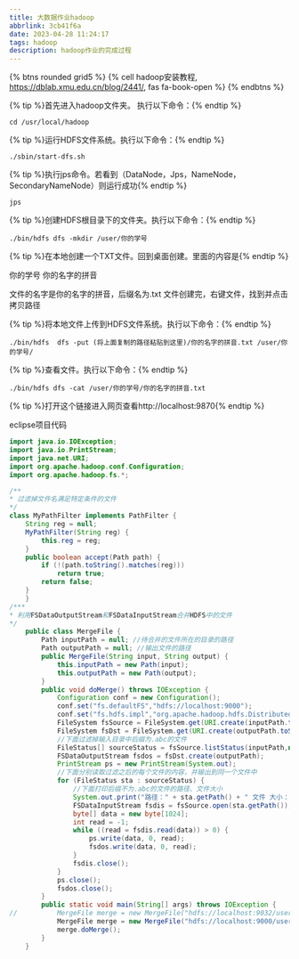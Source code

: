 ```yaml
---
title: 大数据作业hadoop
abbrlink: 3cb41f6a
date: 2023-04-28 11:24:17
tags: hadoop
description: hadoop作业的完成过程
---
```


{% btns rounded grid5 %}
{% cell hadoop安装教程, https://dblab.xmu.edu.cn/blog/2441/, fas fa-book-open %}
{% endbtns %}

{% tip %}首先进入hadoop文件夹。 执行以下命令：{% endtip %}

``` Shell
cd /usr/local/hadoop
```

{% tip %}运行HDFS文件系统。执行以下命令：{% endtip %}

``` Shell
./sbin/start-dfs.sh
```

{% tip %}执行jps命令。若看到（DataNode，Jps，NameNode，SecondaryNameNode）则运行成功{% endtip %}

``` Shell
jps
```

{% tip %}创建HDFS根目录下的文件夹。执行以下命令：{% endtip %}

``` Shell
./bin/hdfs dfs -mkdir /user/你的学号
```

{% tip %}在本地创建一个TXT文件。回到桌面创建。里面的内容是{% endtip %}

你的学号
你的名字的拼音

文件的名字是你的名字的拼音，后缀名为.txt
文件创建完，右键文件，找到并点击拷贝路径

{% tip %}将本地文件上传到HDFS文件系统。执行以下命令：{% endtip %}

``` Shell
./bin/hdfs  dfs -put (将上面复制的路径粘贴到这里)/你的名字的拼音.txt /user/你的学号/ 
```

{% tip %}查看文件。执行以下命令：{% endtip %}

``` Shell
./bin/hdfs dfs -cat /user/你的学号/你的名字的拼音.txt
```

{% tip %}打开这个链接进入网页查看http://localhost:9870{% endtip %}

eclipse项目代码

``` Java
import java.io.IOException;
import java.io.PrintStream;
import java.net.URI;
import org.apache.hadoop.conf.Configuration;
import org.apache.hadoop.fs.*;

/**
* 过滤掉⽂件名满⾜特定条件的⽂件
*/
class MyPathFilter implements PathFilter {
	String reg = null;
	MyPathFilter(String reg) {
		this.reg = reg;
	}
	public boolean accept(Path path) {
		if (!(path.toString().matches(reg)))
			return true;
		return false;
	}
	}
/***
* 利⽤FSDataOutputStream和FSDataInputStream合并HDFS中的⽂件
*/
	public class MergeFile {
		Path inputPath = null; //待合并的⽂件所在的⽬录的路径
		Path outputPath = null; //输出⽂件的路径
		public MergeFile(String input, String output) {
			this.inputPath = new Path(input);
			this.outputPath = new Path(output);
		}
		public void doMerge() throws IOException {
			Configuration conf = new Configuration();
			conf.set("fs.defaultFS","hdfs://localhost:9000");
			conf.set("fs.hdfs.impl","org.apache.hadoop.hdfs.DistributedFileSystem");
			FileSystem fsSource = FileSystem.get(URI.create(inputPath.toString()), conf);
			FileSystem fsDst = FileSystem.get(URI.create(outputPath.toString()), conf);
			//下⾯过滤掉输⼊⽬录中后缀为.abc的⽂件
			FileStatus[] sourceStatus = fsSource.listStatus(inputPath,new MyPathFilter(".*\\.abc"));
			FSDataOutputStream fsdos = fsDst.create(outputPath);
			PrintStream ps = new PrintStream(System.out);
			//下⾯分别读取过滤之后的每个⽂件的内容，并输出到同⼀个⽂件中
			for (FileStatus sta : sourceStatus) {
				//下⾯打印后缀不为.abc的⽂件的路径、⽂件⼤⼩
				System.out.print("路径：" + sta.getPath() + " ⽂件 ⼤⼩：" + sta.getLen()+ " 权限：" + sta.getPermission() + " 内 容：");
				FSDataInputStream fsdis = fsSource.open(sta.getPath());
				byte[] data = new byte[1024];
				int read = -1; 
				while ((read = fsdis.read(data)) > 0) {
					ps.write(data, 0, read);
					fsdos.write(data, 0, read);
				}
				fsdis.close(); 
			}
			ps.close();
			fsdos.close();
		}
		public static void main(String[] args) throws IOException {
//			MergeFile merge = new MergeFile("hdfs://localhost:9032/user/yuefan/","hdfs://localhost:9032/user/yuefan/merge.txt");
			MergeFile merge = new MergeFile("hdfs://localhost:9000/user/hadoop/","hdfs://localhost:9000/user/hadoop/merge.txt");
			merge.doMerge();
		}
	}
```
